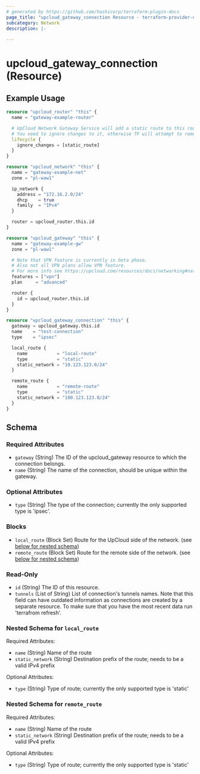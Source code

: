 ```yaml
---
# generated by https://github.com/hashicorp/terraform-plugin-docs
page_title: "upcloud_gateway_connection Resource - terraform-provider-upcloud"
subcategory: Network
description: |-
  
---
```


# upcloud_gateway_connection (Resource)



## Example Usage

```terraform
resource "upcloud_router" "this" {
  name = "gateway-example-router"

  # UpCloud Network Gateway Service will add a static route to this router to ensure gateway networking is working as intended.
  # You need to ignore changes to it, otherwise TF will attempt to remove the static routes on subsequent applies
  lifecycle {
    ignore_changes = [static_route]
  }
}

resource "upcloud_network" "this" {
  name = "gateway-example-net"
  zone = "pl-waw1"

  ip_network {
    address = "172.16.2.0/24"
    dhcp    = true
    family  = "IPv4"
  }

  router = upcloud_router.this.id
}

resource "upcloud_gateway" "this" {
  name = "gateway-example-gw"
  zone = "pl-waw1"

  # Note that VPN feature is currently in beta phase.
  # Also not all VPN plans allow VPN feature.
  # For more info see https://upcloud.com/resources/docs/networking#nat-and-vpn-gateways
  features = ["vpn"]
  plan     = "advanced"

  router {
    id = upcloud_router.this.id
  }
}

resource "upcloud_gateway_connection" "this" {
  gateway = upcloud_gateway.this.id
  name    = "test-connection"
  type    = "ipsec"

  local_route {
    name           = "local-route"
    type           = "static"
    static_network = "10.123.123.0/24"
  }

  remote_route {
    name           = "remote-route"
    type           = "static"
    static_network = "100.123.123.0/24"
  }
}
```

<!-- schema generated by tfplugindocs -->
## Schema

### Required Attributes

- `gateway` (String) The ID of the upcloud_gateway resource to which the connection belongs.
- `name` (String) The name of the connection, should be unique within the gateway.

### Optional Attributes

- `type` (String) The type of the connection; currently the only supported type is 'ipsec'.

### Blocks

- `local_route` (Block Set) Route for the UpCloud side of the network. (see [below for nested schema](#nestedblock--local_route))
- `remote_route` (Block Set) Route for the remote side of the network. (see [below for nested schema](#nestedblock--remote_route))

### Read-Only

- `id` (String) The ID of this resource.
- `tunnels` (List of String) List of connection's tunnels names. Note that this field can have outdated information as connections are created by a separate resource. To make sure that you have the most recent data run 'terrafrom refresh'.

<a id="nestedblock--local_route"></a>
### Nested Schema for `local_route`

Required Attributes:

- `name` (String) Name of the route
- `static_network` (String) Destination prefix of the route; needs to be a valid IPv4 prefix

Optional Attributes:

- `type` (String) Type of route; currently the only supported type is 'static'


<a id="nestedblock--remote_route"></a>
### Nested Schema for `remote_route`

Required Attributes:

- `name` (String) Name of the route
- `static_network` (String) Destination prefix of the route; needs to be a valid IPv4 prefix

Optional Attributes:

- `type` (String) Type of route; currently the only supported type is 'static'
